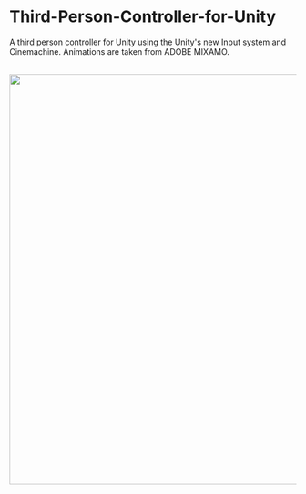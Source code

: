 # Third-Person-Controller-for-Unity
A third person controller for Unity using the Unity's new Input system and Cinemachine. 
Animations are taken from ADOBE MIXAMO.

<br>

<img src="https://user-images.githubusercontent.com/58749843/177001034-33e116f8-6a5f-4819-bd17-9fa84f7f0406.png" width="1280" height="720">
